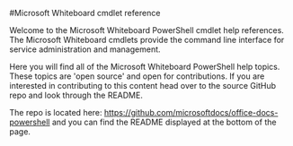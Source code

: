 #Microsoft Whiteboard cmdlet reference

Welcome to the Microsoft Whiteboard PowerShell cmdlet help references. The Microsoft Whiteboard cmdlets provide the command line interface for service administration and management.

Here you will find all of the Microsoft Whiteboard PowerShell help topics. These topics are 'open source' and open for contributions. If you are interested in contributing to this content head over to the source GitHub repo and look through the README. 

The repo is located here: https://github.com/microsoftdocs/office-docs-powershell and you can find the README displayed at the bottom of the page.